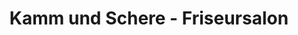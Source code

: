---
title: "Kamm und Schere - Friseursalon"
url: /bielefeld/kamm-und-schere-friseursalon/
shop: Friseur
---